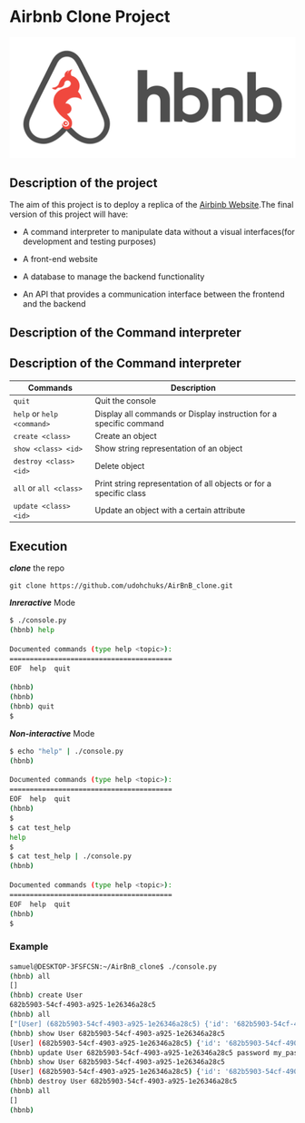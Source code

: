 # Airbnb Clone Project


![HBNB](Hbnblogo.png)


## Description of the project

The aim of this project is to deploy a replica of the [Airbinb Website](https://www.airbnb.com/).The final version of this project will have:

* A command interpreter to manipulate data without a visual interfaces(for development and testing purposes)

* A front-end website

* A database to manage the backend functionality

* An API that provides a communication interface between the frontend and the backend

## Description of the Command interpreter

## Description of the Command interpreter

| Commands                       | Description                                                        |
| ------------------------------ | ------------------------------------------------------------------ |
| `quit`                         | Quit the console                                                  |
| `help` or `help <command>`     | Display all commands or Display instruction for a specific command |
| `create <class>`               | Create an object                                                  |
| `show <class> <id>`            | Show string representation of an object                           |
| `destroy <class> <id>`         | Delete object                                                     |
| `all` or `all <class>`         | Print string representation of all objects or for a specific class |
| `update <class> <id>`          | Update an object with a certain attribute                        |



## Execution
***clone*** the repo
```
git clone https://github.com/udohchuks/AirBnB_clone.git
```
***Inreractive*** Mode
```bash
$ ./console.py
(hbnb) help

Documented commands (type help <topic>):
========================================
EOF  help  quit

(hbnb) 
(hbnb) 
(hbnb) quit
$

```
***Non-interactive*** Mode
```bash
$ echo "help" | ./console.py
(hbnb)

Documented commands (type help <topic>):
========================================
EOF  help  quit
(hbnb) 
$
$ cat test_help
help
$
$ cat test_help | ./console.py
(hbnb)

Documented commands (type help <topic>):
========================================
EOF  help  quit
(hbnb) 
$
```
### Example
```bash
samuel@DESKTOP-3FSFCSN:~/AirBnB_clone$ ./console.py
(hbnb) all
[]
(hbnb) create User
682b5903-54cf-4903-a925-1e26346a28c5
(hbnb) all
["[User] (682b5903-54cf-4903-a925-1e26346a28c5) {'id': '682b5903-54cf-4903-a925-1e26346a28c5', 'created_at': datetime.datetime(2023, 8, 12, 12, 26, 47, 863098), 'updated_at': datetime.datetime(2023, 8, 12, 12, 26, 47, 863129)}"]
(hbnb) show User 682b5903-54cf-4903-a925-1e26346a28c5
[User] (682b5903-54cf-4903-a925-1e26346a28c5) {'id': '682b5903-54cf-4903-a925-1e26346a28c5', 'created_at': datetime.datetime(2023, 8, 12, 12, 26, 47, 863098), 'updated_at': datetime.datetime(2023, 8, 12, 12, 26, 47, 863129)}
(hbnb) update User 682b5903-54cf-4903-a925-1e26346a28c5 password my_pass
(hbnb) show User 682b5903-54cf-4903-a925-1e26346a28c5
[User] (682b5903-54cf-4903-a925-1e26346a28c5) {'id': '682b5903-54cf-4903-a925-1e26346a28c5', 'created_at': datetime.datetime(2023, 8, 12, 12, 26, 47, 863098), 'updated_at': datetime.datetime(2023, 8, 12, 12, 27, 41, 215466), 'password': 'my_pass'}
(hbnb) destroy User 682b5903-54cf-4903-a925-1e26346a28c5
(hbnb) all
[]
(hbnb)
```